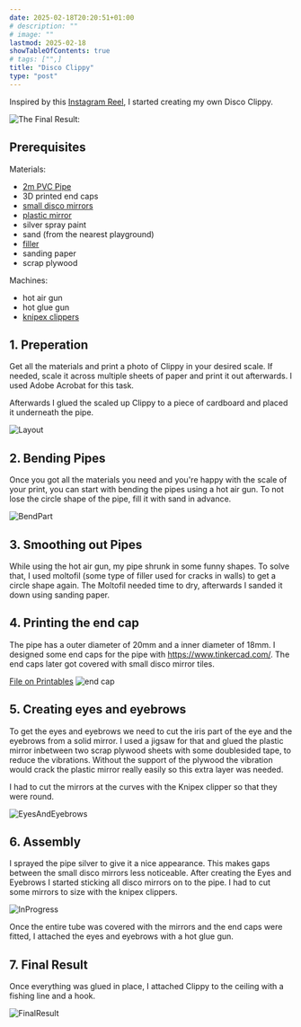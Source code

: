 ```yaml
---
date: 2025-02-18T20:20:51+01:00
# description: ""
# image: ""
lastmod: 2025-02-18
showTableOfContents: true
# tags: ["",]
title: "Disco Clippy"
type: "post"
---
```

Inspired by this [Instagram Reel](https://www.instagram.com/sophie_elinor/reel/C839FfTSy38/), I started creating my own Disco Clippy.

![The Final Result:](/media/disco-clippy/07-disco-clippy-final-result-02.gif)

## Prerequisites

Materials:
- [2m PVC Pipe](https://www.bauhaus.info/kabelschutzrohre/stangenrohr/p/12171597)
- 3D printed end caps
- [small disco mirrors](https://www.amazon.de/dp/B005569AH8)
- [plastic mirror](https://www.amazon.de/dp/B09MJYR3NY)
- silver spray paint
- sand (from the nearest playground)
- [filler](https://www.bauhaus.info/spachtelmassen/molto-schnelltrocken-moltofill/p/21251340)
- sanding paper
- scrap plywood

Machines:

- hot air gun
- hot glue gun
- [knipex clippers](https://www.knipex.com/products/electronics-pliers/electronic-super-knips/electronic-super-knips/7861125) 

## 1. Preperation

Get all the materials and print a photo of Clippy in your desired scale.
If needed, scale it across multiple sheets of paper and print it out afterwards.
I used Adobe Acrobat for this task.

Afterwards I glued the scaled up Clippy to a piece of cardboard and placed it underneath the pipe.

![Layout](/media/disco-clippy/01-disco-clippy-bend.jpeg)

## 2. Bending Pipes

Once you got all the materials you need and you're happy with the scale of your print, you can 
start with bending the pipes using a hot air gun.
To not lose the circle shape of the pipe, fill it with sand in advance.

![BendPart](/media/disco-clippy/02-disco-clippy-bend.jpeg)

## 3. Smoothing out Pipes

While using the hot air gun, my pipe shrunk in some funny shapes. 
To solve that, I used moltofil (some type of filler used for cracks in walls) to get a circle shape again.
The Moltofil needed time to dry, afterwards I sanded it down using sanding paper.

## 4. Printing the end cap

The pipe has a outer diameter of 20mm and a inner diameter of 18mm.
I designed some end caps for the pipe with https://www.tinkercad.com/. 
The end caps later got covered with small disco mirror tiles.

[File on Printables](https://www.printables.com/model/1231719-disco-clippy-end-cap) 
![end cap](/media/disco-clippy/04-disco-clippy-end-cap.png)

## 5. Creating eyes and eyebrows

To get the eyes and eyebrows we need to cut the iris part of the eye and the eyebrows from a solid mirror.
I used a jigsaw for that and glued the plastic mirror inbetween two scrap plywood sheets with some doublesided tape, to reduce the vibrations. Without the support of the plywood the vibration would crack the plastic mirror really easily so this extra layer was needed. 

I had to cut the mirrors at the curves with the Knipex clipper so that they were round.

![EyesAndEyebrows](/media/disco-clippy/03-disco-clippy-eyes-and-eyebrows.jpeg)

## 6. Assembly

I sprayed the pipe silver to give it a nice appearance. This makes gaps between the small disco mirrors less noticeable.
After creating the Eyes and Eyebrows I started sticking all disco mirrors on to the pipe.
I had to cut some mirrors to size with the knipex clippers.

![InProgress](/media/disco-clippy/05-disco-clippy-progress.jpeg)

Once the entire tube was covered with the mirrors and the end caps were fitted, I attached the eyes and eyebrows with a hot glue gun.

## 7. Final Result

Once everything was glued in place, I attached Clippy to the ceiling with a fishing line and a hook.

![FinalResult](/media/disco-clippy/07-disco-clippy-final-result.gif)